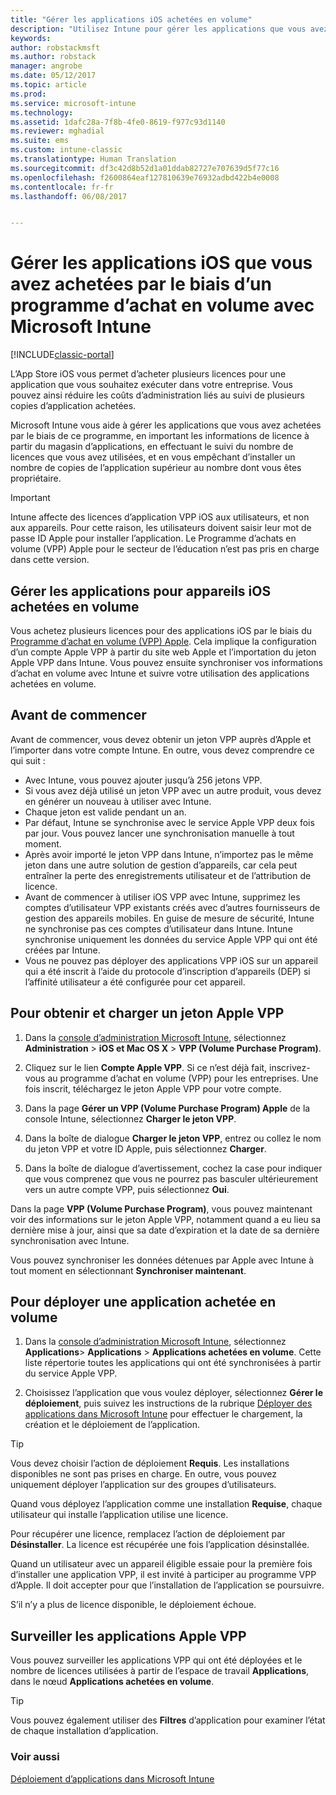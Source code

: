```yaml
---
title: "Gérer les applications iOS achetées en volume"
description: "Utilisez Intune pour gérer les applications que vous avez achetées en volume auprès d’Apple, en important les informations de licence à partir du magasin d’applications, en effectuant le suivi du nombre de licences que vous avez utilisées, et en vous empêchant d’installer un nombre de copies de l’application supérieur au nombre dont vous êtes propriétaire."
keywords: 
author: robstackmsft
ms.author: robstack
manager: angrobe
ms.date: 05/12/2017
ms.topic: article
ms.prod: 
ms.service: microsoft-intune
ms.technology: 
ms.assetid: 1dafc28a-7f8b-4fe0-8619-f977c93d1140
ms.reviewer: mghadial
ms.suite: ems
ms.custom: intune-classic
ms.translationtype: Human Translation
ms.sourcegitcommit: df3c42d8b52d1a01ddab82727e707639d5f77c16
ms.openlocfilehash: f2600864eaf127810639e76932adbd422b4e0008
ms.contentlocale: fr-fr
ms.lasthandoff: 06/08/2017


---
```


# <a name="manage-ios-apps-you-purchased-through-a-volume-purchase-program-with-microsoft-intune"></a>Gérer les applications iOS que vous avez achetées par le biais d’un programme d’achat en volume avec Microsoft Intune

[!INCLUDE[classic-portal](../includes/classic-portal.md)]

L’App Store iOS vous permet d’acheter plusieurs licences pour une application que vous souhaitez exécuter dans votre entreprise. Vous pouvez ainsi réduire les coûts d’administration liés au suivi de plusieurs copies d’application achetées.

Microsoft Intune vous aide à gérer les applications que vous avez achetées par le biais de ce programme, en important les informations de licence à partir du magasin d’applications, en effectuant le suivi du nombre de licences que vous avez utilisées, et en vous empêchant d’installer un nombre de copies de l’application supérieur au nombre dont vous êtes propriétaire.

> [!Important]
> Intune affecte des licences d’application VPP iOS aux utilisateurs, et non aux appareils. Pour cette raison, les utilisateurs doivent saisir leur mot de passe ID Apple pour installer l’application.
> Le Programme d’achats en volume (VPP) Apple pour le secteur de l’éducation n’est pas pris en charge dans cette version.

## <a name="manage-volume-purchased-apps-for-ios-devices"></a>Gérer les applications pour appareils iOS achetées en volume
Vous achetez plusieurs licences pour des applications iOS par le biais du [Programme d’achat en volume (VPP) Apple](http://www.apple.com/business/vpp/). Cela implique la configuration d’un compte Apple VPP à partir du site web Apple et l’importation du jeton Apple VPP dans Intune.  Vous pouvez ensuite synchroniser vos informations d’achat en volume avec Intune et suivre votre utilisation des applications achetées en volume.

## <a name="before-you-start"></a>Avant de commencer
Avant de commencer, vous devez obtenir un jeton VPP auprès d’Apple et l’importer dans votre compte Intune. En outre, vous devez comprendre ce qui suit :

* Avec Intune, vous pouvez ajouter jusqu’à 256 jetons VPP.
* Si vous avez déjà utilisé un jeton VPP avec un autre produit, vous devez en générer un nouveau à utiliser avec Intune.
* Chaque jeton est valide pendant un an.
* Par défaut, Intune se synchronise avec le service Apple VPP deux fois par jour. Vous pouvez lancer une synchronisation manuelle à tout moment.
* Après avoir importé le jeton VPP dans Intune, n’importez pas le même jeton dans une autre solution de gestion d’appareils, car cela peut entraîner la perte des enregistrements utilisateur et de l’attribution de licence.
* Avant de commencer à utiliser iOS VPP avec Intune, supprimez les comptes d’utilisateur VPP existants créés avec d’autres fournisseurs de gestion des appareils mobiles. En guise de mesure de sécurité, Intune ne synchronise pas ces comptes d’utilisateur dans Intune. Intune synchronise uniquement les données du service Apple VPP qui ont été créées par Intune.
* Vous ne pouvez pas déployer des applications VPP iOS sur un appareil qui a été inscrit à l’aide du protocole d’inscription d’appareils (DEP) si l’affinité utilisateur a été configurée pour cet appareil.

## <a name="to-get-and-upload-an-apple-vpp-token"></a>Pour obtenir et charger un jeton Apple VPP

1.  Dans la [console d’administration Microsoft Intune](https://manage.microsoft.com), sélectionnez **Administration** &gt; **iOS et Mac OS X** &gt; **VPP (Volume Purchase Program)**.

2.  Cliquez sur le lien **Compte Apple VPP**. Si ce n’est déjà fait, inscrivez-vous au programme d’achat en volume (VPP) pour les entreprises. Une fois inscrit, téléchargez le jeton Apple VPP pour votre compte.

3.  Dans la page **Gérer un VPP (Volume Purchase Program) Apple** de la console Intune, sélectionnez **Charger le jeton VPP**.

4.  Dans la boîte de dialogue **Charger le jeton VPP**, entrez ou collez le nom du jeton VPP et votre ID Apple, puis sélectionnez **Charger**.

5.  Dans la boîte de dialogue d’avertissement, cochez la case pour indiquer que vous comprenez que vous ne pourrez pas basculer ultérieurement vers un autre compte VPP, puis sélectionnez **Oui**.

Dans la page **VPP (Volume Purchase Program)**, vous pouvez maintenant voir des informations sur le jeton Apple VPP, notamment quand a eu lieu sa dernière mise à jour, ainsi que sa date d’expiration et la date de sa dernière synchronisation avec Intune.

Vous pouvez synchroniser les données détenues par Apple avec Intune à tout moment en sélectionnant **Synchroniser maintenant**.

## <a name="to-deploy-a-volume-purchased-app"></a>Pour déployer une application achetée en volume

1.  Dans la [console d’administration Microsoft Intune](https://manage.microsoft.com), sélectionnez **Applications**&gt; **Applications** &gt; **Applications achetées en volume**. Cette liste répertorie toutes les applications qui ont été synchronisées à partir du service Apple VPP.

2.  Choisissez l’application que vous voulez déployer, sélectionnez **Gérer le déploiement**, puis suivez les instructions de la rubrique [Déployer des applications dans Microsoft Intune](deploy-apps-in-microsoft-intune.md) pour effectuer le chargement, la création et le déploiement de l’application.

> [!TIP]
> Vous devez choisir l’action de déploiement **Requis**. Les installations disponibles ne sont pas prises en charge. En outre, vous pouvez uniquement déployer l’application sur des groupes d’utilisateurs.

Quand vous déployez l’application comme une installation **Requise**, chaque utilisateur qui installe l’application utilise une licence.

Pour récupérer une licence, remplacez l’action de déploiement par **Désinstaller**. La licence est récupérée une fois l’application désinstallée.

Quand un utilisateur avec un appareil éligible essaie pour la première fois d’installer une application VPP, il est invité à participer au programme VPP d’Apple. Il doit accepter pour que l’installation de l’application se poursuivre.

S’il n’y a plus de licence disponible, le déploiement échoue.

## <a name="to-monitor-apple-vpp-apps"></a>Surveiller les applications Apple VPP
Vous pouvez surveiller les applications VPP qui ont été déployées et le nombre de licences utilisées à partir de l’espace de travail **Applications**, dans le nœud **Applications achetées en volume**.

> [!TIP]
> Vous pouvez également utiliser des **Filtres** d’application pour examiner l’état de chaque installation d’application.

### <a name="see-also"></a>Voir aussi
[Déploiement d’applications dans Microsoft Intune](deploy-apps-in-microsoft-intune.md)


